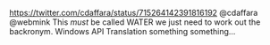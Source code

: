 https://twitter.com/cdaffara/status/715264142391816192 @cdaffara @webmink This *must* be called WATER we just need to work out the backronym. Windows API Translation something something...